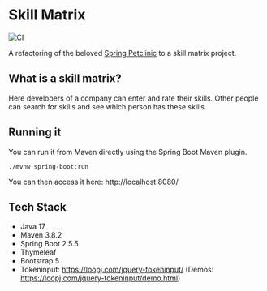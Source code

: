 # Skill Matrix

[![CI](https://github.com/marckoch/skillmatrix/actions/workflows/main.yml/badge.svg)](https://github.com/marckoch/skillmatrix/actions/workflows/main.yml)

A refactoring of the beloved [Spring Petclinic](https://github.com/spring-projects/spring-petclinic) to a skill matrix project.

## What is a skill matrix?

Here developers of a company can enter and rate their skills. Other people can search for skills and see which person has these skills.

## Running it

You can run it from Maven directly using the Spring Boot Maven plugin.

```
./mvnw spring-boot:run
```

You can then access it here: http://localhost:8080/

## Tech Stack
- Java 17
- Maven 3.8.2
- Spring Boot 2.5.5
- Thymeleaf
- Bootstrap 5
- Tokeninput: https://loopj.com/jquery-tokeninput/ (Demos: https://loopj.com/jquery-tokeninput/demo.html)